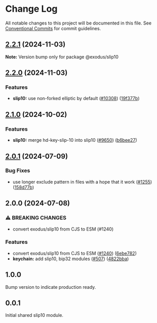 # Change Log

All notable changes to this project will be documented in this file.
See [Conventional Commits](https://conventionalcommits.org) for commit guidelines.

## [2.2.1](https://github.com/ExodusMovement/exodus-hydra/compare/@exodus/slip10@2.2.0...@exodus/slip10@2.2.1) (2024-11-03)

**Note:** Version bump only for package @exodus/slip10

## [2.2.0](https://github.com/ExodusMovement/exodus-hydra/compare/@exodus/slip10@2.1.0...@exodus/slip10@2.2.0) (2024-11-03)

### Features

- **slip10:** use non-forked elliptic by default ([#10308](https://github.com/ExodusMovement/exodus-hydra/issues/10308)) ([19f377b](https://github.com/ExodusMovement/exodus-hydra/commit/19f377b5fd6027729e54dd9b22689e16d8c18d10))

## [2.1.0](https://github.com/ExodusMovement/exodus-hydra/compare/@exodus/slip10@2.0.1...@exodus/slip10@2.1.0) (2024-10-02)

### Features

- **slip10:** merge hd-key-slip-10 into slip10 ([#9650](https://github.com/ExodusMovement/exodus-hydra/issues/9650)) ([b6bee27](https://github.com/ExodusMovement/exodus-hydra/commit/b6bee27c0ef00720c56ae3e9f1548133a76be8fc))

## [2.0.1](https://github.com/ExodusMovement/exodus-core/compare/@exodus/slip10@2.0.0...@exodus/slip10@2.0.1) (2024-07-09)

### Bug Fixes

- use longer exclude pattern in files with a hope that it work ([#1255](https://github.com/ExodusMovement/exodus-core/issues/1255)) ([158d77b](https://github.com/ExodusMovement/exodus-core/commit/158d77b054aa4861d91b4fc58152efa9a6a85577))

## 2.0.0 (2024-07-08)

### ⚠ BREAKING CHANGES

- convert exodus/slip10 from CJS to ESM (#1240)

### Features

- convert exodus/slip10 from CJS to ESM ([#1240](https://github.com/ExodusMovement/exodus-core/issues/1240)) ([6ebe782](https://github.com/ExodusMovement/exodus-core/commit/6ebe782f7b021dc884f4ffbcf0ddfccb217673ba))
- **keychain:** add slip10, bip32 modules ([#507](https://github.com/ExodusMovement/exodus-core/issues/507)) ([4822bba](https://github.com/ExodusMovement/exodus-core/commit/4822bba0368cd3457f79935581b4d677bbba5817))

## 1.0.0

Bump version to indicate production ready.

## 0.0.1

Initial shared slip10 module.
